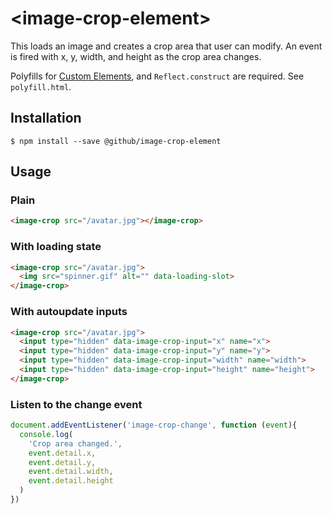 # &lt;image-crop-element&gt;

This loads an image and creates a crop area that user can modify. An event is fired with x, y, width, and height as the crop area changes.

Polyfills for [Custom Elements](https://github.com/webcomponents/webcomponentsjs), and `Reflect.construct` are required. See `polyfill.html`.

## Installation

```
$ npm install --save @github/image-crop-element
```

## Usage

### Plain

```html
<image-crop src="/avatar.jpg"></image-crop>
```

### With loading state

```html
<image-crop src="/avatar.jpg">
  <img src="spinner.gif" alt="" data-loading-slot>
</image-crop>
```

### With autoupdate inputs

```html
<image-crop src="/avatar.jpg">
  <input type="hidden" data-image-crop-input="x" name="x">
  <input type="hidden" data-image-crop-input="y" name="y">
  <input type="hidden" data-image-crop-input="width" name="width">
  <input type="hidden" data-image-crop-input="height" name="height">
</image-crop>
```

### Listen to the change event

```javascript
document.addEventListener('image-crop-change', function (event){
  console.log(
    'Crop area changed.',
    event.detail.x,
    event.detail.y,
    event.detail.width,
    event.detail.height
  )
})
```

